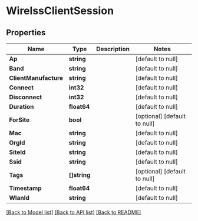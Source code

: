 # WirelssClientSession

## Properties
Name | Type | Description | Notes
------------ | ------------- | ------------- | -------------
**Ap** | **string** |  | [default to null]
**Band** | **string** |  | [default to null]
**ClientManufacture** | **string** |  | [default to null]
**Connect** | **int32** |  | [default to null]
**Disconnect** | **int32** |  | [default to null]
**Duration** | **float64** |  | [default to null]
**ForSite** | **bool** |  | [optional] [default to null]
**Mac** | **string** |  | [default to null]
**OrgId** | **string** |  | [default to null]
**SiteId** | **string** |  | [default to null]
**Ssid** | **string** |  | [default to null]
**Tags** | **[]string** |  | [optional] [default to null]
**Timestamp** | **float64** |  | [default to null]
**WlanId** | **string** |  | [default to null]

[[Back to Model list]](../README.md#documentation-for-models) [[Back to API list]](../README.md#documentation-for-api-endpoints) [[Back to README]](../README.md)

